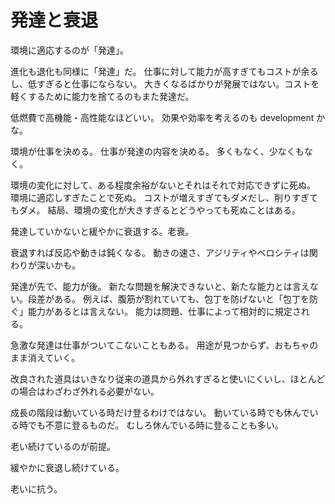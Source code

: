 # 発達と衰退

環境に適応するのが「発達」。

進化も退化も同様に「発達」だ。
仕事に対して能力が高すぎてもコストが余るし、低すぎると仕事にならない。
大きくなるばかりが発展ではない。コストを軽くするために能力を捨てるのもまた発達だ。

低燃費で高機能・高性能なほどいい。
効果や効率を考えるのも development かな。

環境が仕事を決める。
仕事が発達の内容を決める。
多くもなく、少なくもなく。

環境の変化に対して、ある程度余裕がないとそれはそれで対応できずに死ぬ。
環境に適応しすぎたことで死ぬ。
コストが増えすぎてもダメだし、削りすぎてもダメ。
結局、環境の変化が大きすぎるとどうやっても死ぬことはある。

発達していかないと緩やかに衰退する。老衰。

衰退すれば反応や動きは鈍くなる。
動きの速さ、アジリティやベロシティは関わりが深いかも。

発達が先で、能力が後。
新たな問題を解決できないと、新たな能力とは言えない。段差がある。
例えば、腹筋が割れていても、包丁を防げないと「包丁を防ぐ」能力があるとは言えない。
能力は問題、仕事によって相対的に規定される。

急激な発達は仕事がついてこないこともある。
用途が見つからず、おもちゃのまま消えていく。

改良された道具はいきなり従来の道具から外れすぎると使いにくいし、ほとんどの場合はわざわざ外れる必要がない。

成長の階段は動いている時だけ登るわけではない。
動いている時でも休んでいる時でも不意に登るものだ。
むしろ休んでいる時に登ることも多い。

老い続けているのが前提。

緩やかに衰退し続けている。

老いに抗う。
